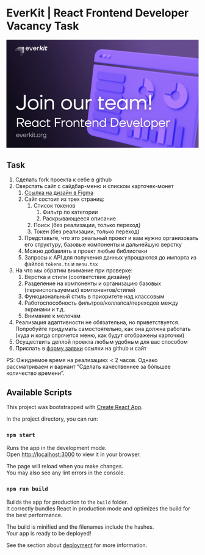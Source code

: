 # EverKit | React Frontend Developer Vacancy Task

![Banner](banner.jpg)

## Task

1. Сделать fork проекта к себе в github
2. Сверстать сайт с сайдбар-меню и списком карточек-монет
   1. [Ссылка на дизайн в Figma](https://www.figma.com/file/hN5zMa5y5waJodthhXQeI6/EverKit-Frontend-Developer-Task)
   2. Сайт состоит из трех страниц:
      1. Список токенов 
         1. Фильтр по категории 
         2. Раскрывающееся описание 
      2. Поиск (без реализации, только переход)
      3. Токен (без реализации, только переход)
   3. Представьте, что это реальный проект и вам нужно организовать его структуру, базовые компоненты и дальнейшую верстку
   4. Можно добавлять в проект любые библиотеки
   5. Запросы к API для получения данных упрощаются до импорта из файлов `tokens.ts` и `menu.tsx`
3. На что мы обратим внимание при проверке:
   1. Верстка и стили (соответствие дизайну)
   2. Разделение на компоненты и организацию базовых (переиспользуемых) компонентов/стилей 
   3. Функциональный стиль в приоритете над классовым 
   4. Работоспособность фильтров/коллапса/переходов между экранами и т.д. 
   5. Внимание к мелочам
4. Реализация адаптивности не обязательна, но приветствуется. Попробуйте придумать самостоятельно, как она должна работать (куда и когда спрячется меню, как будут отображены карточки)
5. Осуществить деплой проекта любым удобным для вас способом
6. Прислать в [форму заявки](https://forms.gle/CMKviekaU1HZDBQN6) ссылки на github и сайт

PS: Ожидаемое время на реализацию: < 2 часов. Однако рассматриваем и вариант “Сделать качественнее за бóльшее количество времени”.

## Available Scripts

This project was bootstrapped with [Create React App](https://github.com/facebook/create-react-app).

In the project directory, you can run:

### `npm start`

Runs the app in the development mode.\
Open [http://localhost:3000](http://localhost:3000) to view it in your browser.

The page will reload when you make changes.\
You may also see any lint errors in the console.

### `npm run build`

Builds the app for production to the `build` folder.\
It correctly bundles React in production mode and optimizes the build for the best performance.

The build is minified and the filenames include the hashes.\
Your app is ready to be deployed!

See the section about [deployment](https://facebook.github.io/create-react-app/docs/deployment) for more information.
